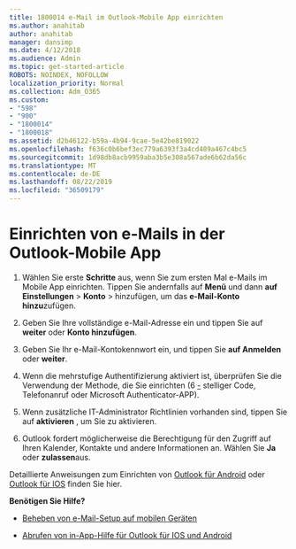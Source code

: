 ```yaml
---
title: 1800014 e-Mail im Outlook-Mobile App einrichten
ms.author: anahitab
author: anahitab
manager: dansimp
ms.date: 4/12/2018
ms.audience: Admin
ms.topic: get-started-article
ROBOTS: NOINDEX, NOFOLLOW
localization_priority: Normal
ms.collection: Adm_O365
ms.custom:
- "598"
- "900"
- "1800014"
- "1800018"
ms.assetid: d2b46122-b59a-4b94-9cae-5e42be819022
ms.openlocfilehash: f636c0b6bef3ec779a6393f3a4cd489a467c4bc5
ms.sourcegitcommit: 1d98db8acb9959aba3b5e308a567ade6b62da56c
ms.translationtype: MT
ms.contentlocale: de-DE
ms.lasthandoff: 08/22/2019
ms.locfileid: "36509179"
---
```

# <a name="set-up-email-in-the-outlook-mobile-app"></a>Einrichten von e-Mails in der Outlook-Mobile App

1. Wählen Sie erste **Schritte** aus, wenn Sie zum ersten Mal e-Mails im Mobile App einrichten. Tippen Sie andernfalls auf **Menü** und dann **auf Einstellungen** \> **Konto** \> hinzufügen, um das **e-Mail-Konto hinzu**zufügen.

2. Geben Sie Ihre vollständige e-Mail-Adresse ein und tippen Sie auf **weiter** oder **Konto hinzufügen**.

3. Geben Sie Ihr e-Mail-Kontokennwort ein, und tippen Sie **auf Anmelden** oder **weiter**.

4. Wenn die mehrstufige Authentifizierung aktiviert ist, überprüfen Sie die Verwendung der Methode, die Sie einrichten (6 [-](https://support.office.com/article/8f0454b2-f51a-4d9c-bcde-2c48e41621c6.aspx) stelliger Code, Telefonanruf oder Microsoft Authenticator-APP).

5. Wenn zusätzliche IT-Administrator Richtlinien vorhanden sind, tippen Sie auf **aktivieren** , um Sie zu aktivieren.

6. Outlook fordert möglicherweise die Berechtigung für den Zugriff auf Ihren Kalender, Kontakte und andere Informationen an. Wählen Sie **Ja** oder **zulassen**aus.

Detaillierte Anweisungen zum Einrichten von [Outlook für Android](https://support.office.com/article/886db551-8dfa-4fd5-b835-f8e532091872.aspx) oder [Outlook für IOS](https://support.office.com/article/b2de2161-cc1d-49ef-9ef9-81acd1c8e234.aspx) finden Sie hier.
  
 **Benötigen Sie Hilfe?**
  
- [Beheben von e-Mail-Setup auf mobilen Geräten](https://support.office.com/article/a264ef01-9c88-48fb-9285-7017e4f31f02.aspx)

- [Abrufen von in-App-Hilfe für Outlook für IOS und Android](https://support.office.com/article/218a22d1-9fa5-4889-b689-de1c63493243.aspx#ID0EAABAAA=Contact_Support)
